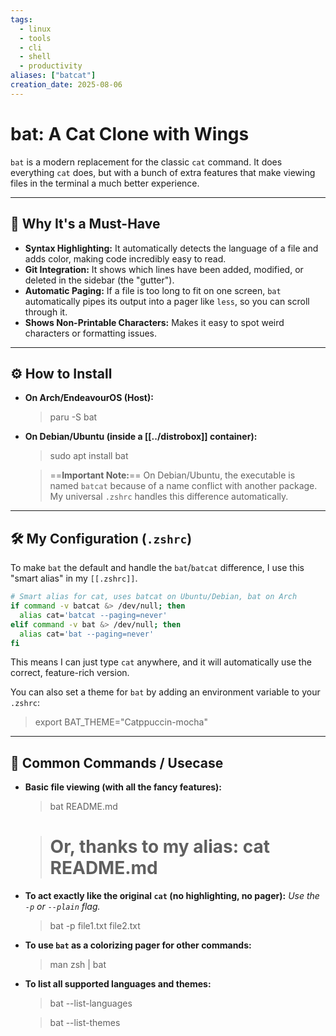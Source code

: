 ```yaml
---
tags:
  - linux
  - tools
  - cli
  - shell
  - productivity
aliases: ["batcat"]
creation_date: 2025-08-06
---
```


# bat: A Cat Clone with Wings

`bat` is a modern replacement for the classic `cat` command. It does everything `cat` does, but with a bunch of extra features that make viewing files in the terminal a much better experience.

---
## 🤔 Why It's a Must-Have
- **Syntax Highlighting:** It automatically detects the language of a file and adds color, making code incredibly easy to read.
- **Git Integration:** It shows which lines have been added, modified, or deleted in the sidebar (the "gutter").
- **Automatic Paging:** If a file is too long to fit on one screen, `bat` automatically pipes its output into a pager like `less`, so you can scroll through it.
- **Shows Non-Printable Characters:** Makes it easy to spot weird characters or formatting issues.

---
## ⚙️ How to Install

- **On Arch/EndeavourOS (Host):**
  > paru -S bat

- **On Debian/Ubuntu (inside a [[../distrobox]] container):**
  > sudo apt install bat

  > ==**Important Note:**== On Debian/Ubuntu, the executable is named `batcat` because of a name conflict with another package. My universal `.zshrc` handles this difference automatically.

---
## 🛠️ My Configuration (`.zshrc`)
To make `bat` the default and handle the `bat`/`batcat` difference, I use this "smart alias" in my `[[.zshrc]]`.

```zsh
# Smart alias for cat, uses batcat on Ubuntu/Debian, bat on Arch
if command -v batcat &> /dev/null; then
  alias cat='batcat --paging=never'
elif command -v bat &> /dev/null; then
  alias cat='bat --paging=never'
fi
```


This means I can just type `cat` anywhere, and it will automatically use the correct, feature-rich version.

You can also set a theme for `bat` by adding an environment variable to your `.zshrc`:

> export BAT_THEME="Catppuccin-mocha"

---

## 🚀 Common Commands / Usecase

- **Basic file viewing (with all the fancy features):**
    
    > bat README.md
    
    > # Or, thanks to my alias: cat README.md
    
- **To act exactly like the original `cat` (no highlighting, no pager):** _Use the `-p` or `--plain` flag._
    
    > bat -p file1.txt file2.txt
    
- **To use `bat` as a colorizing pager for other commands:**
    
    > man zsh | bat
    
- **To list all supported languages and themes:**
    
    > bat --list-languages
    
    > bat --list-themes